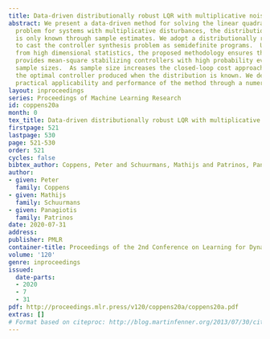 ```yaml
---
title: Data-driven distributionally robust LQR with multiplicative noise
abstract: We present a data-driven method for solving the linear quadratic regulator
  problem for systems with multiplicative disturbances, the distribution of which
  is only known through sample estimates. We adopt a distributionally robust approach
  to cast the controller synthesis problem as semidefinite programs.  Using results
  from high dimensional statistics, the proposed methodology ensures that their solution
  provides mean-square stabilizing controllers with high probability even for low
  sample sizes.  As sample size increases the closed-loop cost approaches that of
  the optimal controller produced when the distribution is known. We demonstrate the
  practical applicability and performance of the method through a numerical experiment.
layout: inproceedings
series: Proceedings of Machine Learning Research
id: coppens20a
month: 0
tex_title: Data-driven distributionally robust LQR with multiplicative noise
firstpage: 521
lastpage: 530
page: 521-530
order: 521
cycles: false
bibtex_author: Coppens, Peter and Schuurmans, Mathijs and Patrinos, Panagiotis
author:
- given: Peter
  family: Coppens
- given: Mathijs
  family: Schuurmans
- given: Panagiotis
  family: Patrinos
date: 2020-07-31
address: 
publisher: PMLR
container-title: Proceedings of the 2nd Conference on Learning for Dynamics and Control
volume: '120'
genre: inproceedings
issued:
  date-parts:
  - 2020
  - 7
  - 31
pdf: http://proceedings.mlr.press/v120/coppens20a/coppens20a.pdf
extras: []
# Format based on citeproc: http://blog.martinfenner.org/2013/07/30/citeproc-yaml-for-bibliographies/
---
```


